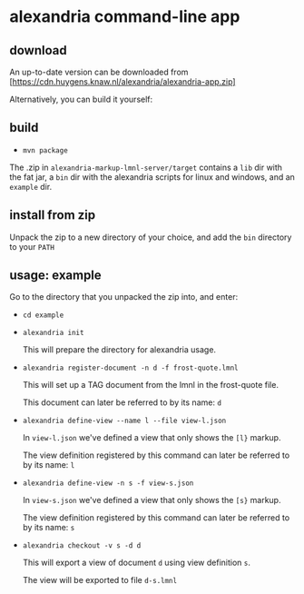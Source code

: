 # alexandria command-line app

## download

An up-to-date version can be downloaded from [https://cdn.huygens.knaw.nl/alexandria/alexandria-app.zip]

Alternatively, you can build it yourself:

## build
- `mvn package`

The .zip in `alexandria-markup-lmnl-server/target` contains a `lib` dir with the fat jar,
 a `bin` dir with the alexandria scripts for linux and windows,
 and an `example` dir.

## install from zip

Unpack the zip to a new directory of your choice, and add the `bin` directory to your `PATH`

## usage: example

Go to the directory that you unpacked the zip into, and enter:

* `cd example`

* `alexandria init`

  This will prepare the directory for alexandria usage.

* `alexandria register-document -n d -f frost-quote.lmnl`

  This will set up a TAG document from the lmnl in the frost-quote file.
  
  This document can later be referred to by its name: `d`

* `alexandria define-view --name l --file view-l.json`

  In `view-l.json` we've defined a view that only shows the `[l}` markup.
  
  The view definition registered by this command can later be referred to by its name: `l`

* `alexandria define-view -n s -f view-s.json`

  In `view-s.json` we've defined a view that only shows the `[s}` markup.
  
  The view definition registered by this command can later be referred to by its name: `s`

* `alexandria checkout -v s -d d`

  This will export a view of document `d` using view definition `s`.
  
  The view will be exported to file `d-s.lmnl`
